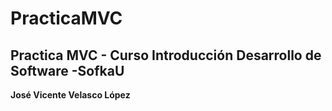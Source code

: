 # PracticaMVC
## Practica MVC - Curso Introducción Desarrollo de Software -SofkaU

**José Vicente Velasco López**

